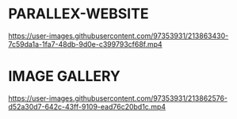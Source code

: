 # PARALLEX-WEBSITE



https://user-images.githubusercontent.com/97353931/213863430-7c59da1a-1fa7-48db-9d0e-c399793cf68f.mp4




# IMAGE GALLERY


https://user-images.githubusercontent.com/97353931/213862576-d52a30d7-642c-43ff-9109-ead76c20bd1c.mp4



